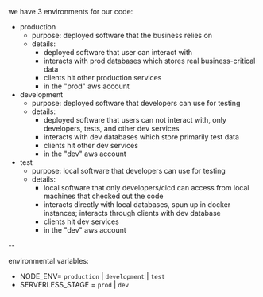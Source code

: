 we have 3 environments for our code:
- production
  - purpose: deployed software that the business relies on
  - details:
    - deployed software that user can interact with
    - interacts with prod databases which stores real business-critical data
    - clients hit other production services
    - in the "prod" aws account
- development
  - purpose: deployed software that developers can use for testing
  - details:
    - deployed software that users can not interact with, only developers, tests, and other dev services
    - interacts with dev databases which store primarily test data
    - clients hit other dev services
    - in the "dev" aws account
- test
  - purpose: local software that developers can use for testing
  - details:
    - local software that only developers/cicd can access from local machines that checked out the code
    - interacts directly with local databases, spun up in docker instances; interacts through clients with dev database
    - clients hit dev services
    - in the "dev" aws account

--

environmental variables:
- NODE_ENV= `production` | `development` | `test`
- SERVERLESS_STAGE = `prod` | `dev`

